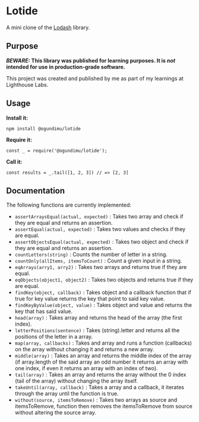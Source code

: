 # Lotide

A mini clone of the [Lodash](https://lodash.com) library.

## Purpose

**_BEWARE:_ This library was published for learning purposes. It is _not_ intended for use in production-grade software.**

This project was created and published by me as part of my learnings at Lighthouse Labs. 

## Usage

**Install it:**

`npm install @ogundimu/lotide`

**Require it:**

`const _ = require('@ogundimu/lotide');`

**Call it:**

`const results = _.tail([1, 2, 3]) // => [2, 3]`

## Documentation

The following functions are currently implemented:

* `assertArraysEqual(actual, expected)` : Takes two array and check if they are equal and returns an assertion.
* `assertEqual(actual, expected)` : Takes two values and checks if they are equal.
* `assertObjectsEqual(actual, expected)` : Takes two object and check if they are equal and returns an assertion.
* `countLetters(string)` : Counts the number of letter in a string.
* `countOnly(allItems, itemsToCount)` : Count a given input in a string.
* `eqArrays(arry1, arry2)` : Takes two arrays and returns true if they are equal.
* `eqObjects(object1, object2)` : Takes two objects and returns true if they are equal.
* `findKey(object, callback)` : Takes object and a callback function that if true for key value returns the key that point to said key value.
* `findKeyByValue(object, value)` : Takes object and value and returns the key that has said value.
* `head(array)` : Takes array and returns the head of the array (the first index).
* `letterPositions(sentence)` : Takes (string).letter and returns all the positions of the letter in a array.
* `map(array, callbacks)` : Takes and array and runs a function (callbacks) on the array without changing it and returns a new array.
* `middle(array)` : Takes an array and returns the middle index of the array (if array.length of the said array an odd number it returns an array with one index, if even it returns an array with an index of two).
* `tail(array)` : Takes an array and returns the array without the 0 index (tail of the array) without changing the array itself.
* `takeUntil(array, callback)` : Takes a array and a callback, it iterates through the array until the function is true.
* `without(source, itemsToRemove)` : Takes two arrays as source and itemsToRemove, function then removes the itemsToRemove from source without altering the source array.